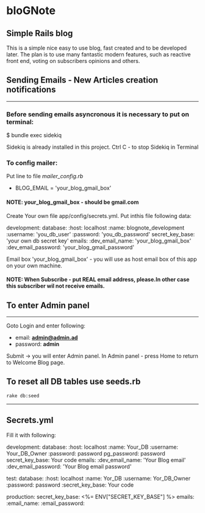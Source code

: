# bloGNote
Simple Rails blog
--------------------------------
This is a simple nice easy to use blog, fast created and to be developed later.
The plan is to use many fantastic modern features, such as reactive front end, voting on subscribers opinions and others.

## Sending Emails - New Articles creation notifications
--------------------------------
### Before sending emails asyncronous it is necessary to put on terminal:
 $ bundle exec sidekiq

 Sidekiq is already installed in this project.
 Ctrl C - to stop Sidekiq in Terminal

### To config mailer:

Put line to file *mailer_config.rb*
- BLOG_EMAIL = 'your_blog_gmail_box'

#### NOTE: your_blog_gmail_box - should be gmail.com

Create Your own file app/config/secrets.yml.
Put inthis file following data:

development:
  database:
    :host: localhost
    :name: blognote_development
    :username: 'you_db_user'
    :password: 'you_db_password'
  secret_key_base: 'your own db secret key'
  emails:
    :dev_email_name: 'your_blog_gmail_box'
    :dev_email_password: 'your_blog_gmail_password'


Email box 'your_blog_gmail_box' - you will use as host email box of this app on your own machine.

#### NOTE: When Subscribe - put REAL email address, please.In other case this subscriber wil not receive emails.


## To enter Admin panel
-----------------------------------

Goto Login and enter following:

- email: **admin@admin.ad**
- password: **admin**

Submit -> you will enter Admin panel. In Admin panel - press Home to return to Welcome Blog page.


## To reset all DB tables use seeds.rb

    rake db:seed

-------------------------------

## Secrets.yml

Fill it with following:


development:
  database:
    :host: localhost
    :name: Your_DB
    :username: Your_DB_Owner
    :password: password
  pg_password: password
  secret_key_base: Your code
  emails:
    :dev_email_name: 'Your Blog email'
    :dev_email_password: 'Your Blog email password'



test:
  database:
    :host: localhost
    :name: Yor_DB
    :username: Yor_DB_Owner
    :password: password
  :secret_key_base: Your code

production:
  secret_key_base: <%= ENV["SECRET_KEY_BASE"] %>
  emails:
    :email_name:
    :email_password:

